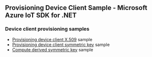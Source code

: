 ## Provisioning Device Client Sample - Microsoft Azure IoT SDK for .NET

### Device client provisioning samples

* [Provisioning device client X.509][x509-sample] sample
* [Provisioning device client symmetric key][symmetric-key-sample] sample
* [Compute derived symmetric key][compute-derived-symmetric-key-sample] sample

[x509-sample]:https://github.com/Azure/azure-iot-sdk-csharp/tree/main/provisioning/device/samples/Getting%20Started/X509Sample
[symmetric-key-sample]: https://github.com/Azure/azure-iot-sdk-csharp/tree/main/provisioning/device/samples/How%20To/SymmetricKeySample
[compute-derived-symmetric-key-sample]: https://github.com/Azure/azure-iot-sdk-csharp/tree/main/provisioning/device/samples/Getting%20Started/ComputeDerivedSymmetricKeySample